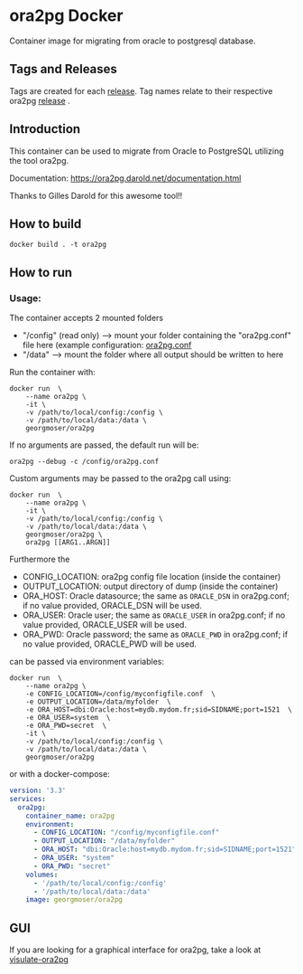 # ora2pg Docker 
Container image for migrating from oracle to postgresql database.

## Tags and Releases

Tags are created for each [release](https://github.com/Guy-Incognito/ora2pg/releases).
Tag names relate to their respective ora2pg [release](https://github.com/darold/ora2pg/releases)  .

## Introduction

This container can be used to migrate from Oracle to PostgreSQL utilizing the tool ora2pg.

Documentation: https://ora2pg.darold.net/documentation.html

Thanks to Gilles Darold for this awesome tool!!


## How to build

```
docker build . -t ora2pg

```

## How to run

### Usage:

The container accepts 2 mounted folders

* "/config" (read only) --> mount your folder containing the "ora2pg.conf" file here (example configuration: [ora2pg.conf](https://raw.githubusercontent.com/Guy-Incognito/ora2pg/master/config/ora2pg.conf)
* "/data" --> mount the folder where all output should be written to here

Run the container with:

```
docker run  \
    --name ora2pg \
    -it \
    -v /path/to/local/config:/config \
    -v /path/to/local/data:/data \
    georgmoser/ora2pg
```


If no arguments are passed, the default run will be:
```
ora2pg --debug -c /config/ora2pg.conf
```


Custom arguments may be passed to the ora2pg call using:
```
docker run  \
    --name ora2pg \
    -it \
    -v /path/to/local/config:/config \
    -v /path/to/local/data:/data \
    georgmoser/ora2pg \
    ora2pg [[ARG1..ARGN]]
```

Furthermore the 

* CONFIG_LOCATION: ora2pg config file location (inside the container) 
* OUTPUT_LOCATION: output directory of dump (inside the container) 
* ORA_HOST: Oracle datasource; the same as `ORACLE_DSN` in ora2pg.conf; if no value provided, ORACLE_DSN will be used.
* ORA_USER: Oracle user; the same as `ORACLE_USER` in ora2pg.conf; if no value provided, ORACLE_USER will be used.
* ORA_PWD: Oracle password; the same as `ORACLE_PWD` in ora2pg.conf; if no value provided, ORACLE_PWD will be used.

can be passed via environment variables:
```shell script
docker run  \
    --name ora2pg \
    -e CONFIG_LOCATION=/config/myconfigfile.conf  \
    -e OUTPUT_LOCATION=/data/myfolder  \
    -e ORA_HOST=dbi:Oracle:host=mydb.mydom.fr;sid=SIDNAME;port=1521  \
    -e ORA_USER=system  \
    -e ORA_PWD=secret  \
    -it \
    -v /path/to/local/config:/config \
    -v /path/to/local/data:/data \
    georgmoser/ora2pg 
```
or with a docker-compose:

```yaml
version: '3.3'
services:
  ora2pg:
    container_name: ora2pg
    environment:
      - CONFIG_LOCATION: "/config/myconfigfile.conf"
      - OUTPUT_LOCATION: "/data/myfolder"
      - ORA_HOST: "dbi:Oracle:host=mydb.mydom.fr;sid=SIDNAME;port=1521"
      - ORA_USER: "system"
      - ORA_PWD: "secret"
    volumes:
      - '/path/to/local/config:/config'
      - '/path/to/local/data:/data'
    image: georgmoser/ora2pg
```

## GUI
If you are looking for a graphical interface for ora2pg, take a look at [visulate-ora2pg](https://github.com/visulate/visulate-ora2pg)
